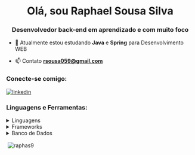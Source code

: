 <h1 align="center">Olá, sou Raphael Sousa Silva</h1>
<h3 align="center">Desenvolvedor back-end em aprendizado e com muito foco</h3>

- 🌱 Atualmente estou estudando **Java** e **Spring** para Desenvolvimento WEB

- 📫 Contato **rsousa059@gmail.com**



<h3 align="left">Conecte-se comigo:</h3>
<p align="left">

<a href="https://www.linkedin.com/in/raphaelsousa9" target="_blank">
<img src="https://img.shields.io/badge/LinkedIn-0077B5?style=for-the-badge&logo=linkedin&logoColor=white" alt="linkedin"></a>

 <!-- <a href="https://linkedin.com/in/raphaelsousa9" target="_blank"><img align="center" src="https://raw.githubusercontent.com/rahuldkjain/github-profile-readme-generator/master/src/images/icons/Social/linked-in-alt.svg" alt="raphaelsousa9" height="30" width="40" /></a> -->

</p>


<h3 align="left">Linguagens e Ferramentas:</h3>


<details>
  <summary>Linguagens</summary>
 
 > <p align="left">
<img src="https://img.shields.io/badge/Java-ED8B00?style=for-the-badge&logo=java&logoColor=white" alt="Java">
<img src="https://img.shields.io/badge/Python-14354C?style=for-the-badge&logo=python&logoColor=white" alt="Python">
<img src="https://img.shields.io/badge/JavaScript-323330?style=for-the-badge&logo=javascript&logoColor=F7DF1E" alt="JavaScript">
<img src="https://img.shields.io/badge/HTML5-E34F26?style=for-the-badge&logo=html5&logoColor=white" alt="Html">
<img src="https://img.shields.io/badge/CSS3-1572B6?style=for-the-badge&logo=css3&logoColor=white" alt="CSS">
</p>
</details>

<details>
  <summary>Frameworks</summary>
 
 > <p align="left">
<img src="https://img.shields.io/badge/Spring-6DB33F?style=for-the-badge&logo=spring&logoColor=white" alt="Spring">
<img src="https://img.shields.io/badge/Flask-000000?style=for-the-badge&logo=flask&logoColor=white" alt="Flask">
<img src="https://img.shields.io/badge/Django-092E20?style=for-the-badge&logo=django&logoColor=white" alt="Django">
<img src="https://img.shields.io/badge/Bootstrap-563D7C?style=for-the-badge&logo=bootstrap&logoColor=white" alt="Bootstrap">
</p>
</details>

<details>
  <summary>Banco de Dados</summary>
 
 > <p align="left">
<img src="https://img.shields.io/badge/MySQL-00000F?style=for-the-badge&logo=mysql&logoColor=white" alt="Mysql">
<img src="https://img.shields.io/badge/PostgreSQL-316192?style=for-the-badge&logo=postgresql&logoColor=white" alt="Postgres">
<img src="https://img.shields.io/badge/Microsoft%20SQL%20Server-CC2927?style=for-the-badge&logo=microsoft%20sql%20server&logoColor=white" alt="SqlServer">
</p>
</details>


<p>&nbsp;<img align="center" src="https://github-readme-stats.vercel.app/api?username=raphas9&show_icons=true&theme=github_dark&include_all_commits=true&count_private=true" alt="raphas9" /></p>

